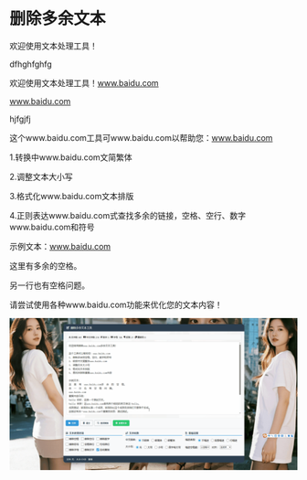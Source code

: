 # 删除多余文本


欢迎使用文本处理工具！

dfhghfghfg

欢迎使用文本处理工具！www.baidu.com

www.baidu.com

hjfgjfj

这个www.baidu.com工具可www.baidu.com以帮助您：www.baidu.com

1.转换中www.baidu.com文简繁体

2.调整文本大小写

3.格式化www.baidu.com文本排版

4.正则表达www.baidu.com式查找多余的链接，空格、空行、数字www.baidu.com和符号

示例文本：www.baidu.com

这里有多余的空格。

另一行也有空格问题。

请尝试使用各种www.baidu.com功能来优化您的文本内容！

![GIF](/scwb.gif) 
